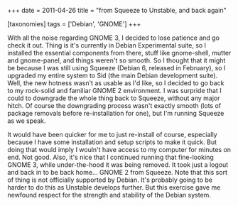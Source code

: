 +++
date = 2011-04-26
title = "from Squeeze to Unstable, and back again"

[taxonomies]
tags = ['Debian', 'GNOME']
+++

With all the noise regarding GNOME 3, I decided to lose patience and go
check it out. Thing is it\'s currently in Debian Experimental suite, so
I installed the essential components from there, stuff like gnome-shell,
mutter and gnome-panel, and things weren\'t so smooth. So I thought that
it might be because I was still using Squeeze (Debian 6, released in
February), so I upgraded my entire system to Sid (the main Debian
development suite). Well, the new hotness wasn\'t as usable as I\'d
like, so I decided to go back to my rock-solid and familiar GNOME 2
environment. I was surpride that I could to downgrade the whole thing
back to Squeeze, without any major hitch. Of course the downgrading
process wasn\'t exactly smooth (lots of package removals before
re-installation for one), but I\'m running Squeeze as we speak.

It would have been quicker for me to just re-install of course,
especially because I have some installation and setup scripts to make it
quick. But doing that would imply I wouln\'t have access to my computer
for minutes on end. Not good. Also, it\'s nice that I continued running
that fine-looking GNOME 3, while under-the-hood it was being removed. It
took just a logout and back in to be back home\... GNOME 2 from Squeeze.
Note that this sort of thing is not officially supported by Debian.
It\'s probably going to be harder to do this as Unstable develops
further. But this exercise gave me newfound respect for the strength and
stability of the Debian system.
